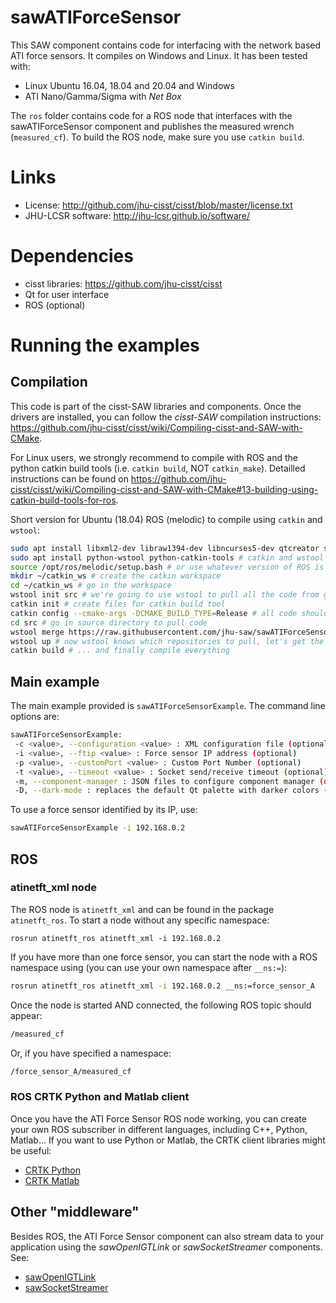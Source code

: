 # sawATIForceSensor

This SAW component contains code for interfacing with the network based ATI force sensors.  It compiles on Windows and Linux.  It has been tested with:
  * Linux Ubuntu 16.04, 18.04 and 20.04 and Windows
  * ATI Nano/Gamma/Sigma with *Net Box*

The `ros` folder contains code for a ROS node that interfaces with the sawATIForceSensor component and publishes the measured wrench (`measured_cf`).  To build the ROS node, make sure you use `catkin build`.


# Links
 * License: http://github.com/jhu-cisst/cisst/blob/master/license.txt
 * JHU-LCSR software: http://jhu-lcsr.github.io/software/

# Dependencies
 * cisst libraries: https://github.com/jhu-cisst/cisst
 * Qt for user interface
 * ROS (optional)

# Running the examples

## Compilation

This code is part of the cisst-SAW libraries and components.  Once the drivers are installed, you can follow the *cisst-SAW* compilation instructions: https://github.com/jhu-cisst/cisst/wiki/Compiling-cisst-and-SAW-with-CMake.

For Linux users, we strongly recommend to compile with ROS and the python catkin build tools (i.e. `catkin build`, NOT `catkin_make`).  Detailled instructions can be found on https://github.com/jhu-cisst/cisst/wiki/Compiling-cisst-and-SAW-with-CMake#13-building-using-catkin-build-tools-for-ros.

Short version for Ubuntu (18.04) ROS (melodic) to compile using `catkin` and `wstool`:
```sh
sudo apt install libxml2-dev libraw1394-dev libncurses5-dev qtcreator swig sox espeak cmake-curses-gui cmake-qt-gui git subversion gfortran libcppunit-dev libqt5xmlpatterns5-dev # most system dependencies we need
sudo apt install python-wstool python-catkin-tools # catkin and wstool for ROS build
source /opt/ros/melodic/setup.bash # or use whatever version of ROS is installed!
mkdir ~/catkin_ws # create the catkin workspace
cd ~/catkin_ws # go in the workspace
wstool init src # we're going to use wstool to pull all the code from github
catkin init # create files for catkin build tool
catkin config --cmake-args -DCMAKE_BUILD_TYPE=Release # all code should be compiled in release mode
cd src # go in source directory to pull code
wstool merge https://raw.githubusercontent.com/jhu-saw/sawATIForceSensor/master/ros/atift.rosinstall
wstool up # now wstool knows which repositories to pull, let's get the code
catkin build # ... and finally compile everything
```

## Main example

The main example provided is `sawATIForceSensorExample`.  The command line options are:
```sh
sawATIForceSensorExample:
 -c <value>, --configuration <value> : XML configuration file (optional)
 -i <value>, --ftip <value> : Force sensor IP address (optional)
 -p <value>, --customPort <value> : Custom Port Number (optional)
 -t <value>, --timeout <value> : Socket send/receive timeout (optional)
 -m, --component-manager : JSON files to configure component manager (optional)
 -D, --dark-mode : replaces the default Qt palette with darker colors (optional)
```

To use a force sensor identified by its IP, use:
```sh
sawATIForceSensorExample -i 192.168.0.2
```

## ROS

### atinetft_xml node

The ROS node is `atinetft_xml` and can be found in the package `atinetft_ros`.  To start a node without any specific namespace:
```
rosrun atinetft_ros atinetft_xml -i 192.168.0.2
```

If you have more than one force sensor, you can start the node with a ROS namespace using (you can use your own namespace after `__ns:=`):
```sh
rosrun atinetft_ros atinetft_xml -i 192.168.0.2 __ns:=force_sensor_A 
```

Once the node is started AND connected, the following ROS topic should appear:
```sh
/measured_cf
```

Or, if you have specified a namespace:
```sh
/force_sensor_A/measured_cf
```

### ROS CRTK Python and Matlab client

Once you have the ATI Force Sensor ROS node working, you can create your own ROS subscriber in different languages, including C++, Python, Matlab...  If you want to use Python or Matlab, the CRTK client libraries might be useful:
* [CRTK Python](https://github.com/collaborative-robotics/crtk_python_client)
* [CRTK Matlab](https://github.com/collaborative-robotics/crtk_matlab_client)

## Other "middleware"

Besides ROS, the ATI Force Sensor component can also stream data to your application using the *sawOpenIGTLink* or *sawSocketStreamer* components.  See:
* [sawOpenIGTLink](https://github.com/jhu-saw/sawOpenIGTLink)
* [sawSocketStreamer](https://github.com/jhu-saw/sawSocketStreamer)
